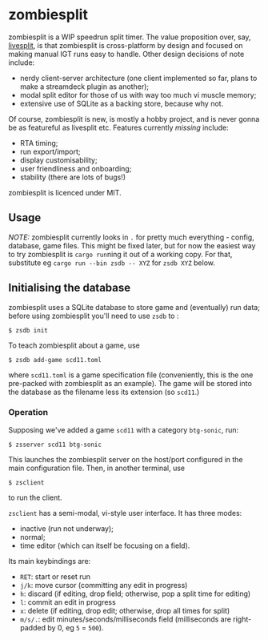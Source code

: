 # zombiesplit

zombiesplit is a WIP speedrun split timer.
The value proposition over, say, [livesplit](https://livesplit.org), is that
zombiesplit is cross-platform by design and focused on making manual IGT runs
easy to handle.  Other design decisions of note include:

- nerdy client-server architecture (one client implemented so far, plans to
  make a streamdeck plugin as another);
- modal split editor for those of us with way too much vi muscle memory;
- extensive use of SQLite as a backing store, because why not.

Of course, zombiesplit is new, is mostly a hobby project, and is never gonna
be as featureful as livesplit etc.  Features currently _missing_ include:

- RTA timing;
- run export/import;
- display customisability;
- user friendliness and onboarding;
- stability (there are lots of bugs!)

zombiesplit is licenced under MIT.


## Usage

_NOTE:_ zombiesplit currently looks in `.` for pretty much everything - config,
database, game files.  This might be fixed later, but for now the easiest way to
try zombiesplit is `cargo run`ning it out of a working copy.  For that,
substitute eg `cargo run --bin zsdb -- XYZ` for `zsdb XYZ` below.


## Initialising the database

zombiesplit uses a SQLite database to store game and (eventually) run data;
before using zombiesplit you'll need to use `zsdb` to :

```
$ zsdb init
```

To teach zombiesplit about a game, use

```
$ zsdb add-game scd11.toml
```

where `scd11.toml` is a game specification file (conveniently, this is the
one pre-packed with zombiesplit as an example).  The game will be stored into
the database as the filename less its extension (so `scd11`.)

### Operation

Supposing we've added a game `scd11` with a category `btg-sonic`, run:

```
$ zsserver scd11 btg-sonic
```

This launches the zombiesplit server on the host/port configured in the main
configuration file.  Then, in another terminal, use

```
$ zsclient
```

to run the client.

`zsclient` has a semi-modal, vi-style user interface.  It has three modes:

- inactive (run not underway);
- normal;
- time editor (which can itself be focusing on a field).

Its main keybindings are:

- `RET`: start or reset run
- `j/k`: move cursor (committing any edit in progress)
- `h`: discard (if editing, drop field; otherwise, pop a split time for editing)
- `l`: commit an edit in progress
- `x`: delete (if editing, drop edit; otherwise, drop all times for split)
- `m/s/.`: edit minutes/seconds/milliseconds field (milliseconds are
  right-padded by 0, eg `5` = `500`).
